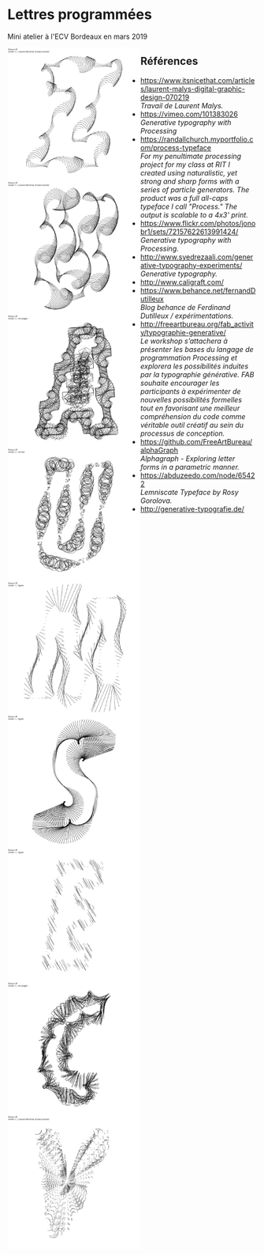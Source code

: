 # Lettres programmées
Mini atelier à l'ECV Bordeaux en mars 2019

<p>
<img src="images/190321_221759_export.jpg" width="270" title="futura.ttf / Z" align="left" />
<img src="images/190321_221901_export.jpg" width="270" title="futura.ttf / U" align="left" />
<img src="images/190321_221937_export.jpg" width="270" title="futura.ttf / A" align="left" />
<img src="images/190321_222050_export.jpg" width="270" title="futura.ttf / U" align="left" />
<img src="images/190321_223401_export.jpg" width="270" title="futura.ttf / M" align="left" />
<img src="images/190321_223703_export.jpg" width="270" title="futura.ttf / S" align="left" />
<img src="images/190321_224348_export.jpg" width="270" title="futura.ttf / E" align="left" />
<img src="images/190321_224521_export.jpg" width="270" title="futura.ttf / C" align="left" />
<img src="images/190321_224029_export.jpg" width="270" title="futura.ttf / V" align="left" />
</p>

## Références
* https://www.itsnicethat.com/articles/laurent-malys-digital-graphic-design-070219 <br />*Travail de Laurent Malys.*
* https://vimeo.com/101383026 <br />*Generative typography with Processing*
* https://randallchurch.myportfolio.com/process-typeface<br />*For my penultimate processing project for my class at RIT I created using naturalistic, yet strong and sharp forms with a series of particle generators. The product was a full all-caps typeface I call "Process." The output is scalable to a 4x3' print.*
* https://www.flickr.com/photos/jonobr1/sets/72157622613991424/ <br />*Generative typography with Processing.*
* http://www.syedrezaali.com/generative-typography-experiments/ <br />*Generative typography.*
* http://www.caligraft.com/
* https://www.behance.net/fernandDutilleux <br />*Blog behance de Ferdinand Dutilleux / expérimentations.*
* http://freeartbureau.org/fab_activity/typographie-generative/ <br />*Le workshop s’attachera à présenter les bases du langage de programmation Processing et explorera les possibilités induites par la typographie générative. FAB souhaite encourager les participants à expérimenter de nouvelles possibilités formelles tout en favorisant une meilleur compréhension du code comme véritable outil créatif au sein du processus de conception.*
* https://github.com/FreeArtBureau/alphaGraph <br />*Alphagraph - Exploring letter forms in a parametric manner.*
* https://abduzeedo.com/node/65422 <br />*Lemniscate Typeface by Rosy Gorolova.*
* http://generative-typografie.de/
